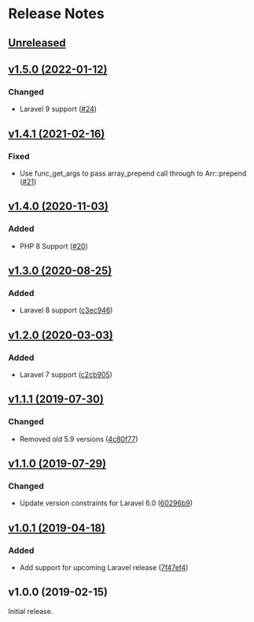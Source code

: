 # Release Notes

## [Unreleased](https://github.com/laravel/helpers/compare/v1.5.0...master)


## [v1.5.0 (2022-01-12)](https://github.com/laravel/helpers/compare/v1.4.1...v1.5.0)

### Changed
- Laravel 9 support ([#24](https://github.com/laravel/helpers/pull/24))


## [v1.4.1 (2021-02-16)](https://github.com/laravel/helpers/compare/v1.4.0...v1.4.1)

### Fixed
- Use func_get_args to pass array_prepend call through to Arr::prepend ([#21](https://github.com/laravel/helpers/pull/21))


## [v1.4.0 (2020-11-03)](https://github.com/laravel/helpers/compare/v1.3.0...v1.4.0)

### Added
- PHP 8 Support ([#20](https://github.com/laravel/helpers/pull/20))


## [v1.3.0 (2020-08-25)](https://github.com/laravel/helpers/compare/v1.2.0...v1.3.0)

### Added
- Laravel 8 support ([c3ec946](https://github.com/laravel/helpers/commit/c3ec9462c5ae033d81b95a35873b8d3a5970104e))


## [v1.2.0 (2020-03-03)](https://github.com/laravel/helpers/compare/v1.1.1...v1.2.0)

### Added
- Laravel 7 support ([c2cb905](https://github.com/laravel/helpers/commit/c2cb90540059def7d460ecf81f888339b62c574c))


## [v1.1.1 (2019-07-30)](https://github.com/laravel/helpers/compare/v1.1.0...v1.1.1)

### Changed
- Removed old 5.9 versions ([4c80f77](4c80f77392841110b9a6703ecfbae63710aa0081))


## [v1.1.0 (2019-07-29)](https://github.com/laravel/helpers/compare/v1.0.1...v1.1.0)

### Changed
- Update version constraints for Laravel 6.0 ([60296b9](https://github.com/laravel/helpers/commit/60296b92778c6d44c4f5c4007eca2c8a2e0f5281))


## [v1.0.1 (2019-04-18)](https://github.com/laravel/helpers/compare/v1.0.0...v1.0.1)

### Added
- Add support for upcoming Laravel release ([7f47ef4](https://github.com/laravel/helpers/commit/7f47ef43aaa76335d74e604fd2fc57a0e6f5a59f))


## v1.0.0 (2019-02-15)

Initial release.
